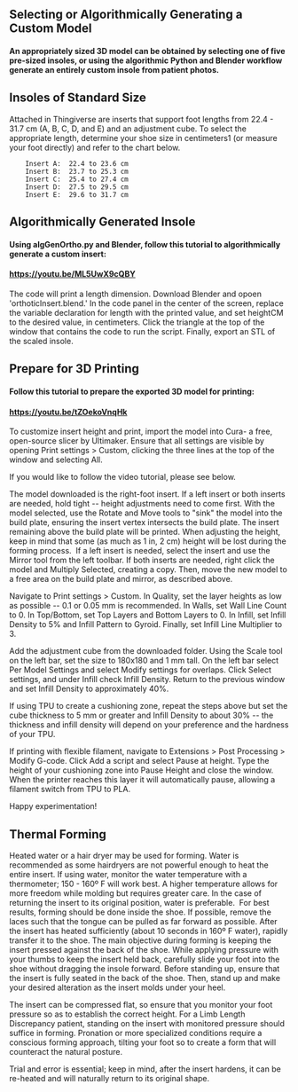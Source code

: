 ## Selecting or Algorithmically Generating a Custom Model



#### An appropriately sized 3D model can be obtained by selecting one of five pre-sized insoles, or using the algorithmic Python and Blender workflow generate an entirely custom insole from patient photos.

## Insoles of Standard Size
Attached in Thingiverse are inserts that support foot lengths from 22.4 - 31.7 cm (A, B, C, D, and E) and an adjustment cube. To select the appropriate length, determine your shoe size in centimeters1 (or measure your foot directly) and refer to the chart below.

```
    Insert A:  22.4 to 23.6 cm 
    Insert B:  23.7 to 25.3 cm
    Insert C:  25.4 to 27.4 cm
    Insert D:  27.5 to 29.5 cm
    Insert E:  29.6 to 31.7 cm
```

## Algorithmically Generated Insole

#### Using algGenOrtho.py and Blender, follow this tutorial to algorithmically generate a custom insert:
#### https://youtu.be/ML5UwX9cQBY

The code will print a length dimension. Download Blender and opoen 'orthoticInsert.blend.' In the code panel in the center of the screen, replace the variable declaration for length with the printed value, and set heightCM to the desired value, in centimeters. Click the triangle at the top of the window that contains the code to run the script. Finally, export an STL of the scaled insole.

## Prepare for 3D Printing

#### Follow this tutorial to prepare the exported 3D model for printing:
#### https://youtu.be/tZOekoVnqHk

To customize insert height and print, import the model into Cura- a free, open-source slicer by Ultimaker. Ensure that all settings are visible by opening Print settings > Custom, clicking the three lines at the top of the window and selecting All.

If you would like to follow the video tutorial, please see below.

The model downloaded is the right-foot insert. If a left insert or both inserts are needed, hold tight -- height adjustments need to come first. With the model selected, use the Rotate and Move tools to "sink" the model into the build plate, ensuring the insert vertex intersects the build plate. The insert remaining above the build plate will be printed. When adjusting the height, keep in mind that some (as much as 1 in, 2 cm) height will be lost during the forming process.
‍
If a left insert is needed, select the insert and use the Mirror tool from the left toolbar. If both inserts are needed, right click the model and Multiply Selected, creating a copy. Then, move the new model to a free area on the build plate and mirror, as described above.

Navigate to Print settings > Custom. In Quality, set the layer heights as low as possible -- 0.1 or 0.05 mm is recommended. In Walls, set Wall Line Count to 0. In Top/Bottom, set Top Layers and Bottom Layers to 0. In Infill, set Infill Density to 5% and Infill Pattern to Gyroid. Finally, set Infill Line Multiplier to 3.

Add the adjustment cube from the downloaded folder. Using the Scale tool on the left bar, set the size to 180x180 and 1 mm tall. On the left bar select Per Model Settings and select Modify settings for overlaps. Click Select settings, and under Infill check Infill Density. Return to the previous window and set Infill Density to approximately 40%.

If using TPU to create a cushioning zone, repeat the steps above but set the cube thickness to 5 mm or greater and Infill Density to about 30% -- the thickness and infill density will depend on your preference and the hardness of your TPU.

If printing with flexible filament, navigate to Extensions > Post Processing > Modify G-code. Click Add a script and select Pause at height. Type the height of your cushioning zone into Pause Height and close the window. When the printer reaches this layer it will automatically pause, allowing a filament switch from TPU to PLA.

Happy experimentation!


## Thermal Forming
Heated water or a hair dryer may be used for forming. Water is recommended as some hairdryers are not powerful enough to heat the entire insert. If using water, monitor the water temperature with a thermometer; 150 - 160º F will work best.
‍A higher temperature allows for more freedom while molding but requires greater care. In the case of returning the insert to its original position, water is preferable.
‍
For best results, forming should be done inside the shoe. If possible, remove the laces such that the tongue can be pulled as far forward as possible. After the insert has heated sufficiently (about 10 seconds in 160º F water), rapidly transfer it to the shoe. The main objective during forming is keeping the insert pressed against the back of the shoe. While applying pressure with your thumbs to keep the insert held back, carefully slide your foot into the shoe without dragging the insole forward. Before standing up, ensure that the insert is fully seated in the back of the shoe. Then, stand up and make your desired alteration as the insert molds under your heel.

The insert can be compressed flat, so ensure that you monitor your foot pressure so as to establish the correct height. For a Limb Length Discrepancy patient, standing on the insert with monitored pressure should suffice in forming. Pronation or more specialized conditions require a conscious forming approach, tilting your foot so to create a form that will counteract the natural posture.

Trial and error is essential; keep in mind, after the insert hardens, it can be re-heated and will naturally return to its original shape.